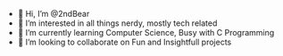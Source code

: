 - 👋 Hi, I’m @2ndBear
- 👀 I’m interested in all things nerdy, mostly tech related
- 🌱 I’m currently learning Computer Science, Busy with C Programming
- 💞️ I’m looking to collaborate on Fun and Insightfull projects
<!---
2ndBear/2ndBear is a ✨ special ✨ repository because its `README.md` (this file) appears on your GitHub profile.
You can click the Preview link to take a look at your changes.
--->
